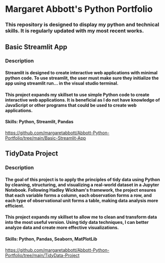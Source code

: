 # Margaret Abbott's Python Portfolio
### This repository is designed to display my python and technical skills. It is regularly updated with my most recent works. 
## Basic Streamlit App 
### Description 
#### Streamlit is designed to create interactive web applications with minimal python code. To use streamlit, the user must make sure they initialize the app using streamlit run... in the visual studio terminal.
#### This project expands my skillset to use simple Python code to create interactive web applications. It is beneficial as I do not have knowledge of JavaScript or other programs that could be used to create web applications.
#### Skills: Python, Streamlit, Pandas
https://github.com/margaretabbott/Abbott-Python-Portfolio/tree/main/Basic-Streamlit-App
## TidyData Project
### Description 
#### The goal of this project is to apply the principles of tidy data using Python by cleaning, structuring, and visualizing a real-world dataset in a Jupyter Notebook. Following Hadley Wickham's framework, the project ensures that each variable forms a column, each observation forms a row, and each type of observational unit forms a table, making data analysis more efficient.
#### This project expands my skillset to allow me to clean and transform data into the most useful version. Using tidy data techniques, I can better analyze data and create more effective visualizations.
#### Skills: Python, Pandas, Seaborn, MatPlotLib 
https://github.com/margaretabbott/Abbott-Python-Portfolio/tree/main/TidyData-Project
